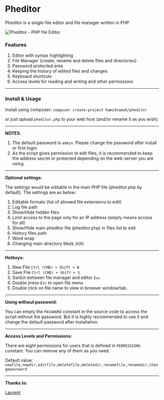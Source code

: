 Pheditor
=======

Pheditor is a single-file editor and file manager written in PHP.

![Pheditor - PHP file Editor](https://hamidsamak.github.io/pheditor/assets/image/screenrecord-desktop.gif "Pheditor PHP file editor")

### Features
1. Editor with syntax highlighting
2. File Manager (create, rename and delete files and directories)
3. Password protected area
4. Keeping the history of edited files and changes
5. Keyboard shortcuts
6. Access levels for reading and writing and other permissions

---

### Install & Usage

Install using composer:
`composer create-project hamidsamak/pheditor`

or just upload `pheditor.php` to your web host (and/or rename it as you wish).

---

**NOTES**:
1. The default password is `admin`. Please change the password after install or first login.
2. As the script gives permission to edit files, it is recommended to keep the address secret or protected depending on the web-server you are using.

---

**Optional settings:**

The settings would be editable in the main PHP file (pheditor.php by default).
The settings are as below:
1. Editable formats (list of allowed file extensions to edit)
2. Log file path
3. Show/Hide hidden files
4. Limit access to the page only for an IP address (empty means access for all)
5. Show/Hide main pheditor file (pheditor.php) in files list to edit 
6. History files path
7. Word wrap
8. Changing main directory (`MAIN_DIR`)

---

**Hotkeys:**

1. New File `Ctrl (CMD) + Shift + N`
2. Save File `Ctrl (CMD) + Shift + S`
3. Switch between file manager and editor `Esc`
4. Double press `Esc` to open file menu
5. Double click on file name to view in browser window/tab.

---

**Using without password:**

You can empty the `PASSWORD` constant in the source code to access the script without the password. But it is highly recommended to use it and change the default password after installation.

---

**Access Levels and Permissions:**

There are eight permissions for users that is defined in `PERMISSIONS` constant. You can remove any of them as you need.

Default value: `newfile,newdir,editfile,deletefile,deletedir,renamefile,renamedir,changepassword`

---
**Thanks to:**

[Laurent](https://github.com/slolo2000)
